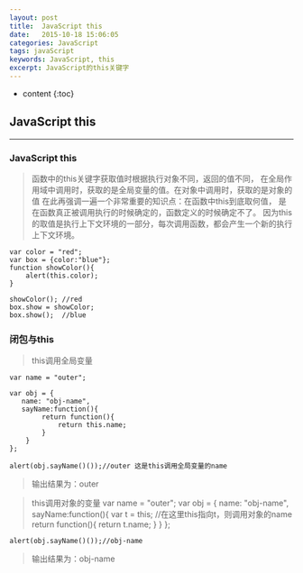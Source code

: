```yaml
---
layout: post
title:  JavaScript this
date:   2015-10-18 15:06:05
categories: JavaScript
tags: javaScript
keywords: JavaScript, this
excerpt: JavaScript的this关键字
---
```


* content
{:toc}

## JavaScript this 
---

### JavaScript this

>函数中的this关键字获取值时根据执行对象不同，返回的值不同，
在全局作用域中调用时，获取的是全局变量的值。在对象中调用时，获取的是对象的值
在此再强调一遍一个非常重要的知识点：在函数中this到底取何值，
是在函数真正被调用执行的时候确定的，函数定义的时候确定不了。
因为this的取值是执行上下文环境的一部分，每次调用函数，都会产生一个新的执行上下文环境。

	var color = "red";
	var box = {color:"blue"};
	function showColor(){
		alert(this.color);
	}
	
	showColor(); //red
	box.show = showColor;
	box.show();  //blue

### 闭包与this

>this调用全局变量
	
	var name = "outer";
	
	var obj = {
	   name: "obj-name",
	   sayName:function(){
	        return function(){
		        return this.name;
		    }
		}
	};
	
	alert(obj.sayName()());//outer 这是this调用全局变量的name
	
>输出结果为：outer

>this调用对象的变量
	var name = "outer";
	var obj = {
	   name: "obj-name",
	   sayName:function(){
	        var t = this;  //在这里this指向t，则调用对象的name
	        return function(){
		        return t.name;
		    }
		}
	};
	
	alert(obj.sayName()());//obj-name
	
>输出结果为：obj-name
